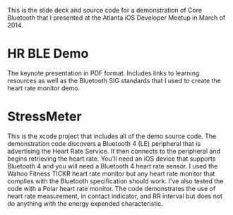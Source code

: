 This is the slide deck and source code for a demonstration of Core Bluetooth that I presented at the Atlanta iOS Developer Meetup in March of 2014.

# HR BLE Demo
The keynote presentation in PDF format. Includes links to learning resources as well as the Bluetooth SIG standards that I used to create the heart rate monitor demo.
# StressMeter
This is the xcode project that includes all of the demo source code. The demonstration code discovers a Bluetooth 4 (LE) peripheral that is advertising the Heart Rate Service. It then connects to the peripheral and begins retrieving the heart rate. You'll need an iOS device that supports Bluetooth 4 and you will need a Bluetooth 4 heart rate sensor. I used the Wahoo Fitness TICKR heart rate monitor but any heart rate monitor that complies with the Bluetooth specification should work. I've also tested the code with a Polar heart rate monitor. The code demonstrates the use of heart rate measurement, in contact indicator, and RR interval but does not do anything with the energy expended characteristic.
